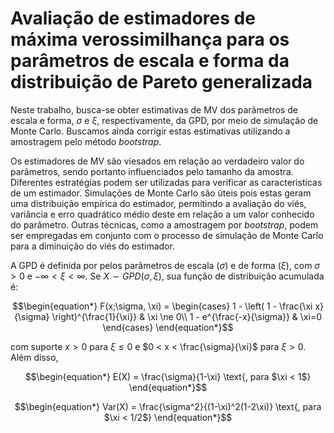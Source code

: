 # Avaliação de estimadores de máxima verossimilhança para os parâmetros de escala e forma da distribuição de Pareto generalizada

Neste trabalho, busca-se obter estimativas de MV dos parâmetros de escala e forma, $\sigma$ e $\xi$, respectivamente, da GPD, por meio de simulação de Monte Carlo. Buscamos ainda corrigir estas estimativas utilizando a amostragem pelo método *bootstrap*.

Os estimadores de MV são viesados em relação ao verdadeiro valor do parâmetros, sendo portanto influenciados pelo tamanho da amostra. Diferentes estratégias podem ser utilizadas para verificar as caracteristicas de um estimador. Simulações de Monte Carlo são úteis pois estas geram uma distribuição empírica do estimador, permitindo a avaliação do viés, variância e erro quadrático médio deste em relação a um valor conhecido do parâmetro. Outras técnicas, como a amostragem por *bootstrap*, podem ser empregadas em conjunto com o processo de simulação de Monte Carlo para a diminuição do viés do estimador.

A GPD é definida por pelos parâmetros de escala ($\sigma$) e de forma ($\xi$), com $\sigma>0$ e $-\infty <\xi< \infty$. Se $X \sim GPD(\sigma, \xi)$, sua função de distribuição acumulada é:

```math
\begin{equation*}
  F(x;\sigma, \xi) =
    \begin{cases}
      1 - \left( 1 - \frac{\xi x}{\sigma} \right)^{\frac{1}{\xi}} & \xi \ne 0\\
      1 - e^{\frac{-x}{\sigma}} & \xi=0
    \end{cases}       
\end{equation*}
```
com suporte $x>0$ para $\xi \le 0$ e $0 < x < \frac{\sigma}{\xi}$ para $\xi>0$. Além disso, 

```math
\begin{equation*}
  E(X) = \frac{\sigma}{1-\xi} \text{, para $\xi < 1$}
\end{equation*}
```

```math
\begin{equation*}
  Var(X) = \frac{\sigma^2}{(1-\xi)^2(1-2\xi)} \text{, para $\xi < 1/2$}
\end{equation*}
```
